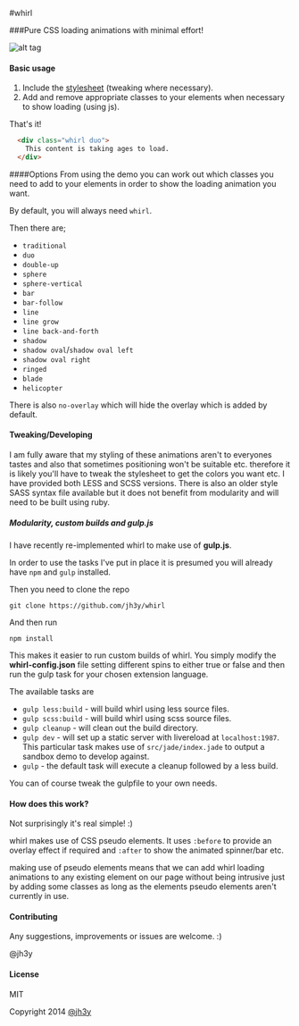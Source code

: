 #whirl


###Pure CSS loading animations with minimal effort!

![alt tag](https://raw.github.com/jh3y/pics/master/whirl/whirl.gif)

#### Basic usage
1. Include the [stylesheet](https://raw2.github.com/jh3y/whirl/master/whirl.css) (tweaking where necessary).
2. Add and remove appropriate classes to your elements when necessary to show loading (using js).


That's it!

```html
  <div class="whirl duo">
    This content is taking ages to load.
  </div>
```

####Options
From using the demo you can work out which classes you need to add to your elements in order to show the loading animation you want.

By default, you will always need `whirl`.

Then there are;

* `traditional`
* `duo`
* `double-up`
* `sphere`
* `sphere-vertical`
* `bar`
* `bar-follow`
* `line`
* `line grow`
* `line back-and-forth`
* `shadow`
* `shadow oval`/`shadow oval left`
* `shadow oval right`
* `ringed`
* `blade`
* `helicopter`

There is also `no-overlay` which will hide the overlay which is added by default.

#### Tweaking/Developing
I am fully aware that my styling of these animations aren't to everyones tastes and also that sometimes positioning won't be suitable etc. therefore it is likely you'll have to tweak the stylesheet to get the colors you want etc. I have provided both LESS and SCSS versions. There is also an older style SASS syntax file available but it does not benefit from modularity and will need to be built using ruby.

##### Modularity, custom builds and gulp.js
I have recently re-implemented whirl to make use of __gulp.js__.

In order to use the tasks I've put in place it is presumed you will already have `npm` and `gulp` installed.

Then you need to clone the repo

    git clone https://github.com/jh3y/whirl

And then run

    npm install

This makes it easier to run custom builds of whirl. You simply modify the __whirl-config.json__ file setting different spins to either true or false and then run the gulp task for your chosen extension language.

The available tasks are

* `gulp less:build` - will build whirl using less source files.
* `gulp scss:build` - will build whirl using scss source files.
* `gulp cleanup` - will clean out the build directory.
* `gulp dev` - will set up a static server with livereload at `localhost:1987`. This particular task makes use of `src/jade/index.jade` to output a sandbox demo to develop against.
* `gulp` - the default task will execute a cleanup followed by a less build.

You can of course tweak the gulpfile to your own needs.

#### How does this work?
Not surprisingly it's real simple! :)

whirl makes use of CSS pseudo elements. It uses `:before` to provide an overlay effect if required and `:after` to show the animated spinner/bar etc.

making use of pseudo elements means that we can add whirl loading animations to any existing element on our page without being intrusive just by adding some classes as long as the elements pseudo elements aren't currently in use.

#### Contributing

Any suggestions, improvements or issues are welcome. :)

@jh3y

#### License

MIT

Copyright 2014 [@jh3y](https://github.com/jh3y)
